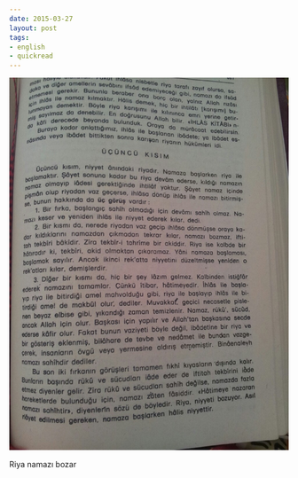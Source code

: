 ```yaml
---
date: 2015-03-27
layout: post
tags:
- english
- quickread
---
```


![](/images/tumblr_nlv5jjykej1u3gx2to1_1280.jpg)

Riya namazı bozar
